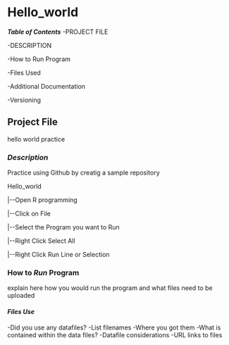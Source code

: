 # Hello_world

***Table of Contents***
-PROJECT FILE

-DESCRIPTION

-How to Run Program

-Files Used

-Additional Documentation

-Versioning


## **Project File**

 hello world practice

### *Description*

Practice using Github by creatig a sample repository

Hello_world

 |--Open R programming

 |--Click on File

 |--Select the Program you want to Run

 |--Right Click Select All

 |--Right Click Run Line or Selection


### **How to _Run_ Program**

explain here how you would run the program and what files need to be uploaded

#### ***Files Use***

-Did you use any datafiles?
-List filenames
-Where you got them
-What is contained within the data files?
-Datafile considerations
-URL links to files



